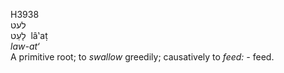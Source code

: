 <body>
  <p>H3938<br>  לעט  <br> לָעַט  ‎  lâ‛aṭ  <br><i>law-at‘ </i><br>A primitive root; to <i>swallow</i> greedily; causatively to <i>feed: - </i>feed.<br></p>
 </body>